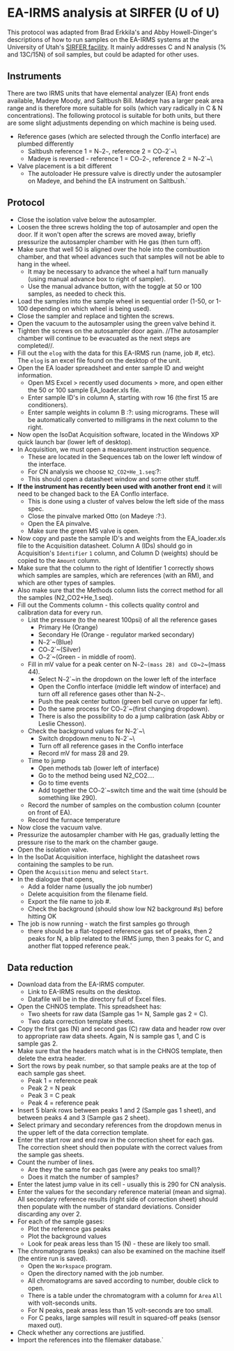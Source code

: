 # EA-IRMS analysis at SIRFER (U of U)

This protocol was adapted from Brad Erkkila's and Abby Howell-Dinger's
descriptions of how to run samples on the EA-IRMS systems at the
University of Utah's [SIRFER
facility](http://sirfer.utah.edu). It mainly addresses C and
N analysis (% and 13C/15N) of soil samples, but could be adapted for
other uses.

## Instruments

There are two IRMS units that have elemental analyzer (EA) front ends
available, Madeye Moody, and Saltbush Bill. Madeye has a larger peak
area range and is therefore more suitable for soils (which vary
radically in C & N concentrations). The following protocol is suitable
for both units, but there are some slight adjustments depending on which
machine is being used.

* Reference gases (which are selected through the Conflo interface) are plumbed differently
  * Saltbush reference 1 = N`~`2`~`, reference 2 = CO`~`2`~\
  * Madeye is reversed - reference 1 = CO`~`2`~`, reference 2 = N`~`2`~\
* Valve placement is a bit different
  * The autoloader He pressure valve is directly under the autosampler on Madeye, and behind the EA instrument on Saltbush.`

## Protocol

- Close the isolation valve below the autosampler.
- Loosen the three screws holding the top of autosampler and open the door. If it won't open after the screws are moved away, briefly pressurize the autosampler chamber with He gas (then turn off).
- Make sure that well 50 is aligned over the hole into the combustion chamber, and that wheel advances such that samples will not be able to hang in the wheel.
  - It may be necessary to advance the wheel a half turn manually (using manual advance box to right of sampler).
  - Use the manual advance button, with the toggle at 50 or 100 samples, as needed to check this.
- Load the samples into the sample wheel in sequential order (1-50, or 1-100 depending on which wheel is being used).
- Close the sampler and replace and tighten the screws.
- Open the vacuum to the autosampler using the green valve behind it.
- Tighten the screws on the autosampler door again. //The autosampler chamber will continue to be evacuated as the next steps are completed//.
- Fill out the `elog` with the data for this EA-IRMS run (name, job #, etc). The `elog` is an excel file found on the desktop of the unit.
- Open the EA loader spreadsheet and enter sample ID and weight information.
  - Open MS Excel > recently used documents > more, and open either the 50 or 100 sample EA_loader.xls file.
  - Enter sample ID's in column A, starting with row 16 (the first 15 are conditioners).
  - Enter sample weights in column B :?: using micrograms. These will be automatically converted to milligrams in the next column to the right.
- Now open the IsoDat Acquisition software, located in the Windows XP quick launch bar (lower left of desktop).
- In Acquisition, we must open a measurement instruction sequence.
  - These are located in the Sequences tab on the lower left window of the interface.
  - For CN analysis we choose `N2_CO2+He_1.seq`:?:
  - This should open a datasheet window and some other stuff.
- **If the instrument has recently been used with another front end** it will need to be changed back to the EA Conflo interface.
  - This is done using a cluster of valves below the left side of the mass spec.
  - Close the pinvalve marked Otto (on Madeye :?:).
  - Open the EA pinvalve.
  - Make sure the green MS valve is open.
- Now copy and paste the sample ID's and weights from the EA_loader.xls file to the Acquisition datasheet. Column A (IDs) should go in Acquisition's `Identifier`
`1` column, and Column D (weights) should be copied to the `Amount` column.
- Make sure that the column to the right of Identifier 1 correctly shows which samples are samples, which are references (with an RM), and which are other types of samples.
- Also make sure that the Methods column lists the correct method for all the samples (N2_CO2+He_1.seq).
- Fill out the Comments column - this collects quality control and calibration data for every run.
  - List the pressure (to the nearest 100psi) of all the reference gases
    - Primary He (Orange)
    - Secondary He (Orange - regulator marked secondary)
    - N`~`2`~(Blue)
    - CO`~`2`~(Silver)
    - O`~`2`~(Green - in middle of room).
  - Fill in mV value for a peak center on N`~`2`~(mass 28) and CO`~`2`~(mass 44).
    - Select N`~`2`~in the dropdown on the lower left of the interface
    - Open the Conflo interface (middle left window of interface) and turn off all reference gases other than N`~`2`~`.
    - Push the peak center button (green bell curve on upper far left).
    - Do the same process for CO`~`2`~(first changing dropdown).
    - There is also the possibility to do a jump calibration (ask Abby or Leslie Chesson).
  - Check the background values for N`~`2`~\
    - Switch dropdown menu to N`~`2`~\
    - Turn off all reference gases in the Conflo interface
    - Record mV for mass 28 and 29.
  - Time to jump
    - Open methods tab (lower left of interface)
    - Go to the method being used N2_CO2....
    - Go to time events
    - Add together the CO`~`2`~switch time and the wait time (should be something like 290).
  - Record the number of samples on the combustion column (counter on front of EA).
  - Record the furnace temperature
- Now close the vacuum valve.
- Pressurize the autosampler chamber with He gas, gradually letting the pressure rise to the mark on the chamber gauge.
- Open the isolation valve.
- In the IsoDat Acquisition interface, highlight the datasheet rows containing the samples to be run.
- Open the `Acquisition` menu and select `Start`.
- In the dialogue that opens,
  - Add a folder name (usually the job number)
  - Delete acquisition from the filename field.
  - Export the file name to job #.
  - Check the background (should show low N2 background #s) before hitting OK
- The job is now running - watch the first samples go through
  - there should be a flat-topped reference gas set of peaks, then 2 peaks for N, a blip related to the IRMS jump, then 3  peaks for C, and another flat topped reference peak.`

## Data reduction

- Download data from the EA-IRMS computer.
  - Link to EA-IRMS results on the desktop.
  - Datafile will be in the directory full of Excel files.
- Open the CHNOS template. This spreadsheet has:
  - Two sheets for raw data (Sample gas 1= N, Sample gas 2 = C).
  - Two data correction template sheets.
- Copy the first gas (N) and second gas (C) raw data and header row over to appropriate raw data sheets. Again, N is sample gas 1, and C is sample gas 2.
- Make sure that the headers match what is in the CHNOS template, then delete the extra header.
- Sort the rows by peak number, so that sample peaks are at the top of each sample gas sheet.
  - Peak 1 = reference peak
  - Peak 2 = N peak
  - Peak 3 = C peak
  - Peak 4 = reference peak
- Insert 5 blank rows between peaks 1 and 2 (Sample gas 1 sheet), and between peaks 4 and 3 (Sample gas 2 sheet).
- Select primary and secondary references from the dropdown menus in the upper left of the data correction template.
- Enter the start row and end row in the correction sheet for each gas. The correction sheet should then populate with the correct values from the sample gas sheets.
- Count the number of lines.
  - Are they the same for each gas (were any peaks too small)?
  - Does it match the number of samples?
- Enter the latest jump value in its cell - usually this is 290 for CN analysis.
- Enter the values for the secondary reference material (mean and sigma). All secondary reference results (right side of correction sheet) should then populate with the number of standard deviations. Consider discarding any over 2.
- For each of the sample gases:
  - Plot the reference gas peaks
  - Plot the background values
  - Look for peak areas less than 15 (N) - these are likely too small.
- The chromatograms (peaks) can also be examined on the machine itself (the entire run is saved).
  - Open the `Workspace` program.
  - Open the directory named with the job number.
  - All chromatograms are saved according to number, double click to open.
  - There is a table under the chromatogram with a column for `Area`
`All` with volt-seconds units.
  - For N peaks, peak areas less than 15 volt-seconds are too small.
  - For C peaks, large samples will result in squared-off peaks (sensor maxed out).
- Check whether any corrections are justified.
- Import the references into the filemaker database.`
